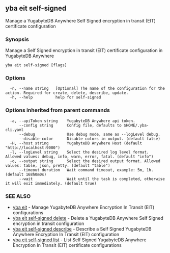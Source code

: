 ## yba eit self-signed

Manage a YugabyteDB Anywhere Self Signed encryption in transit (EIT) certificate configuration

### Synopsis

Manage a Self Signed encryption in transit (EIT) certificate configuration in YugabyteDB Anywhere

```
yba eit self-signed [flags]
```

### Options

```
  -n, --name string   [Optional] The name of the configuration for the action. Required for create, delete, describe, update.
  -h, --help          help for self-signed
```

### Options inherited from parent commands

```
  -a, --apiToken string    YugabyteDB Anywhere api token.
      --config string      Config file, defaults to $HOME/.yba-cli.yaml
      --debug              Use debug mode, same as --logLevel debug.
      --disable-color      Disable colors in output. (default false)
  -H, --host string        YugabyteDB Anywhere Host (default "http://localhost:9000")
  -l, --logLevel string    Select the desired log level format. Allowed values: debug, info, warn, error, fatal. (default "info")
  -o, --output string      Select the desired output format. Allowed values: table, json, pretty. (default "table")
      --timeout duration   Wait command timeout, example: 5m, 1h. (default 168h0m0s)
      --wait               Wait until the task is completed, otherwise it will exit immediately. (default true)
```

### SEE ALSO

* [yba eit](yba_eit.md)	 - Manage YugabyteDB Anywhere Encryption In Transit (EIT) configurations
* [yba eit self-signed delete](yba_eit_self-signed_delete.md)	 - Delete a YugabyteDB Anywhere Self Signed encryption in transit configuration
* [yba eit self-signed describe](yba_eit_self-signed_describe.md)	 - Describe a Self Signed YugabyteDB Anywhere Encryption In Transit (EIT) configuration
* [yba eit self-signed list](yba_eit_self-signed_list.md)	 - List Self Signed YugabyteDB Anywhere Encryption In Transit (EIT) certificate configurations

